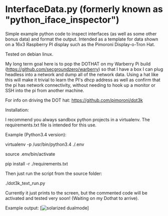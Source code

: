 # InterfaceData.py (formerly known as "python_iface_inspector")
Simple example python code to inspect interfaces (as well as some other bonus data) and format the output. Intended as a template for data shown on a 16x3 Raspberry PI display such as the Pimoroni Display-o-Tron Hat.

Tested on debian linux.

My long term goal here is to pop the DOTHAT on my Warberry Pi build (https://github.com/secgroundzero/warberry) so that I have a box I can plug headless into a network and dump all of the network data.  Using a hat like this will make it trivial to learn the PI's dhcp address as well as confirm that the pi has network connectivity, without needing to hook up a monitor or SSH into the pi from another machine.  

For info on driving the DOT hat:
https://github.com/pimoroni/dot3k

Installation:

I recommend you always sandbox python projects in a virtualenv.  The requirements.txt file is intended for this use.

Example (Python3.4 version):

virtualenv -p /usr/bin/python3.4 ./.env

source .env/bin/activate

pip install -r ./requirements.txt

Then just run the script from the source folder:

./dot3k_text_run.py

Currently it just prints to the screen, but the commented code will be activated and tested very soon!  (Waiting on my Dothat to arrive).

Example output:
[![solarized dualmode](https://github.com/randomInteger/python_iface_inspector/blob/master/Screen%20Shot%202016-08-27%20at%205.13.02%20PM.png)]
